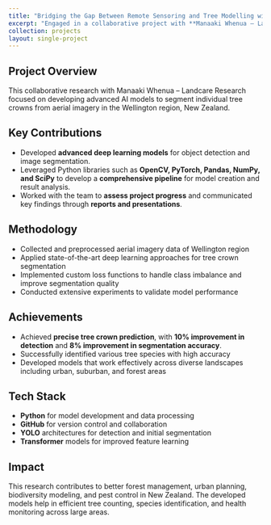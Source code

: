```yaml
---
title: "Bridging the Gap Between Remote Sensoring and Tree Modelling with Data Science"
excerpt: "Engaged in a collaborative project with **Manaaki Whenua – Landcare Research**, focusing on the image segmentation of individual tree crowns from aerial imagery in the Wellington region, 2022-2025<br/><br/><img src='/images/tree.png' width='600'>"
collection: projects
layout: single-project
---
```


## Project Overview

This collaborative research with Manaaki Whenua – Landcare Research focused on developing advanced AI models to segment individual tree crowns from aerial imagery in the Wellington region, New Zealand.

## Key Contributions

- Developed **advanced deep learning models** for object detection and image segmentation.  
- Leveraged Python libraries such as **OpenCV, PyTorch, Pandas, NumPy, and SciPy** to develop a **comprehensive pipeline** for model creation and result analysis.  
- Worked with the team to **assess project progress** and communicated key findings through **reports and presentations**.  

## Methodology

- Collected and preprocessed aerial imagery data of Wellington region
- Applied state-of-the-art deep learning approaches for tree crown segmentation
- Implemented custom loss functions to handle class imbalance and improve segmentation quality
- Conducted extensive experiments to validate model performance

## Achievements

- Achieved **precise tree crown prediction**, with **10% improvement in detection** and **8% improvement in segmentation accuracy**.  
- Successfully identified various tree species with high accuracy
- Developed models that work effectively across diverse landscapes including urban, suburban, and forest areas

## Tech Stack

- **Python** for model development and data processing
- **GitHub** for version control and collaboration
- **YOLO** architectures for detection and initial segmentation
- **Transformer** models for improved feature learning

## Impact

This research contributes to better forest management, urban planning, biodiversity modeling, and pest control in New Zealand. The developed models help in efficient tree counting, species identification, and health monitoring across large areas.
